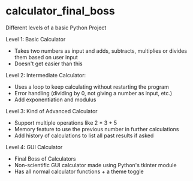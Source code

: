 # calculator_final_boss
Different levels of a basic Python Project

Level 1: Basic Calculator
- Takes two numbers as input and adds, subtracts, multiplies or divides them based on user input
-  Doesn't get easier than this

Level 2: Intermediate Calculator:
- Uses a loop to keep calculating without restarting the program
- Error handling (dividing by 0, not giving a number as input, etc.)
- Add exponentiation and modulus

Level 3: Kind of Advanced Calculator
- Support multiple operations like 2 * 3 + 5
- Memory feature to use the previous number in further calculations
- Add history of calculations to list all past results if asked

Level 4: GUI Calculator
- Final Boss of Calculators
- Non-scientific GUI calculator made using Python's tkinter module
- Has all normal calculator functions + a theme toggle 
